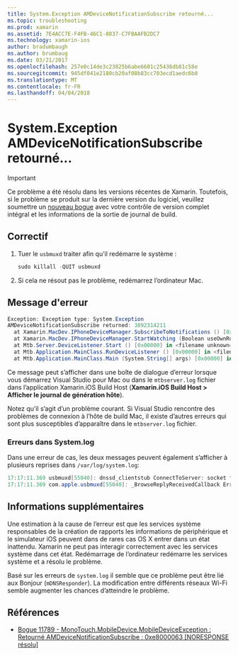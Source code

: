 ```yaml
---
title: System.Exception AMDeviceNotificationSubscribe retourné...
ms.topic: troubleshooting
ms.prod: xamarin
ms.assetid: 7E4ACC7E-F4FB-46C1-8837-C7FBAAFB2DC7
ms.technology: xamarin-ios
author: bradumbaugh
ms.author: brumbaug
ms.date: 03/21/2017
ms.openlocfilehash: 257e0c14de3c23825b6abe6601c25438db81c58e
ms.sourcegitcommit: 945df041e2180cb20af08b83cc703ecd1aedc6b0
ms.translationtype: MT
ms.contentlocale: fr-FR
ms.lasthandoff: 04/04/2018
---
```

# <a name="systemexception-amdevicenotificationsubscribe-returned-"></a>System.Exception AMDeviceNotificationSubscribe retourné...

> [!IMPORTANT]
> Ce problème a été résolu dans les versions récentes de Xamarin. Toutefois, si le problème se produit sur la dernière version du logiciel, veuillez soumettre un [nouveau bogue](~/cross-platform/troubleshooting/questions/howto-file-bug.md) avec votre contrôle de version complet intégral et les informations de la sortie de journal de build.


## <a name="fix"></a>Correctif

1.  Tuer le `usbmuxd` traiter afin qu’il redémarre le système :

    ```csharp
    sudo killall -QUIT usbmuxd
    ```

2.  Si cela ne résout pas le problème, redémarrez l’ordinateur Mac.

## <a name="error-message"></a>Message d'erreur

```csharp
Exception: Exception type: System.Exception
AMDeviceNotificationSubscribe returned: 3892314211
  at Xamarin.MacDev.IPhoneDeviceManager.SubscribeToNotifications () [0x00000] in <filename unknown="">:0
  at Xamarin.MacDev.IPhoneDeviceManager.StartWatching (Boolean useOwnRunloop) [0x00000] in <filename unknown="">:0
  at Mtb.Server.DeviceListener.Start () [0x00000] in <filename unknown="">:0
  at Mtb.Application.MainClass.RunDeviceListener () [0x00000] in <filename unknown="">:0
  at Mtb.Application.MainClass.Main (System.String[] args) [0x00000] in <filename unknown="">:0
```

Ce message peut s’afficher dans une boîte de dialogue d’erreur lorsque vous démarrez Visual Studio pour Mac ou dans le `mtbserver.log` fichier dans l’application Xamarin.iOS Build Host (**Xamarin.iOS Build Host > Afficher le journal de génération hôte**).

Notez qu’il s’agit d’un problème courant. Si Visual Studio rencontre des problèmes de connexion à l’hôte de build Mac, il existe d’autres erreurs qui sont plus susceptibles d’apparaître dans le `mtbserver.log` fichier.

### <a name="errors-in-systemlog"></a>Erreurs dans System.log

Dans une erreur de cas, les deux messages peuvent également s’afficher à plusieurs reprises dans `/var/log/system.log`:

```csharp
17:17:11.369 usbmuxd[55040]: dnssd_clientstub ConnectToServer: socket failed 24 Too many open files
17:17:11.369 com.apple.usbmuxd[55040]: _BrowseReplyReceivedCallback Error doing DNSServiceResolve(): -65539
```

## <a name="additional-information"></a>Informations supplémentaires

Une estimation à la cause de l’erreur est que les services système responsables de la création de rapports les informations de périphérique et le simulateur iOS peuvent dans de rares cas OS X entrer dans un état inattendu. Xamarin ne peut pas interagir correctement avec les services système dans cet état. Redémarrage de l’ordinateur redémarre les services système et a résolu le problème.

Basé sur les erreurs de `system.log` il semble que ce problème peut être lié aux Bonjour (`mDNSResponder`). La modification entre différents réseaux Wi-Fi semble augmenter les chances d’atteindre le problème.

## <a name="references"></a>Références

*   [Bogue 11789 - MonoTouch.MobileDevice.MobileDeviceException : Retourné AMDeviceNotificationSubscribe : 0xe8000063 [NORESPONSE résolu]](https://bugzilla.xamarin.com/show_bug.cgi?id=11789)
